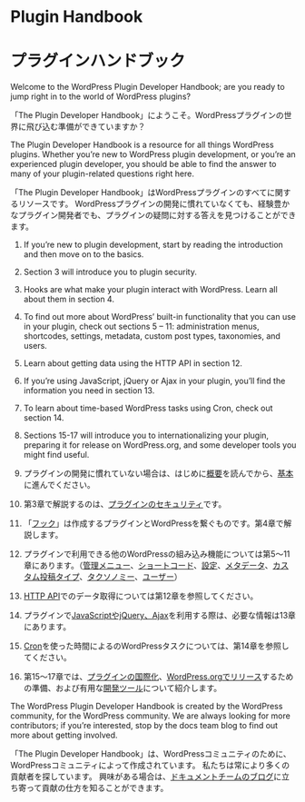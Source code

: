 # Plugin Handbook

# プラグインハンドブック

Welcome to the WordPress Plugin Developer Handbook; are you ready to jump right in to the world of WordPress plugins?

「The Plugin Developer Handbook」にようこそ。WordPressプラグインの世界に飛び込む準備ができていますか？

The Plugin Developer Handbook is a resource for all things WordPress plugins.
Whether you’re new to WordPress plugin development, or you’re an experienced plugin developer, you should be able to find the answer to many of your plugin-related questions right here.

「The Plugin Developer Handbook」はWordPressプラグインのすべてに関するリソースです。
WordPressプラグインの開発に慣れていなくても、経験豊かなプラグイン開発者でも、プラグインの疑問に対する答えを見つけることができます。

1. If you’re new to plugin development, start by reading the introduction and then move on to the basics.
2. Section 3 will introduce you to plugin security.
3. Hooks are what make your plugin interact with WordPress. Learn all about them in section 4.
4. To find out more about WordPress’ built-in functionality that you can use in your plugin, check out sections 5 – 11: administration menus, shortcodes, settings, metadata, custom post types, taxonomies, and users.
5. Learn about getting data using the HTTP API in section 12.
6. If you’re using JavaScript, jQuery or Ajax in your plugin, you’ll find the information you need in section 13.
7. To learn about time-based WordPress tasks using Cron, check out section 14.
8. Sections 15-17 will introduce you to internationalizing your plugin, preparing it for release on WordPress.org, and some developer tools you might find useful.

1. プラグインの開発に慣れていない場合は、はじめに[概要](./intro/)を読んでから、[基本](./the-basics/)に進んでください。
2. 第3章で解説するのは、[プラグインのセキュリティ](./security/)です。
3. 「[フック](./hooks/)」は作成するプラグインとWordPressを繋ぐものです。第4章で解説します。
4. プラグインで利用できる他のWordPressの組み込み機能については第5〜11章にあります。（[管理メニュー](./administration-menus/)、[ショートコード](./shortcodes/)、[設定](./settings/)、[メタデータ](.//metadata/)、[カスタム投稿タイプ](./post-types/)、[タクソノミー](./taxonomy/)、[ユーザー](./users/)）
5. [HTTP API](.//http-api/)でのデータ取得については第12章を参照してください。
6. プラグインで[JavaScriptやjQuery、Ajax](./javascript/)を利用する際は、必要な情報は13章にあります。
7. [Cron](./cron/)を使った時間によるのWordPressタスクについては、第14章を参照してください。
8. 第15〜17章では、[プラグインの国際化](./internationalization/)、[WordPress.orgでリリース](./wordpress-org/)するための準備、および有用な[開発ツール](./developer-tools/)について紹介します。


The WordPress Plugin Developer Handbook is created by the WordPress community, for the WordPress community. We are always looking for more contributors; if you’re interested, stop by the docs team blog to find out more about getting involved.

「The Plugin Developer Handbook」は、WordPressコミュニティのために、WordPressコミュニティによって作成されています。 私たちは常により多くの貢献者を探しています。 興味がある場合は、[ドキュメントチームのブログ](https://make.wordpress.org/docs/)に立ち寄って貢献の仕方を知ることができます。
